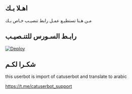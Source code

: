 ## اهـلا بـك
مـن هـنا تستطيـع عمـل رابط تنصيـب خـاص بـك

## رابـط السـورس للتنـصيـب

[![Deploy](https://www.herokucdn.com/deploy/button.svg)](https://heroku.com/deploy?template=https://github.com/Audbdu/jmthon)

## شكـرا لكـم 


this userbot is import of catuserbot and translate to arabic

https://t.me/catuserbot_support
